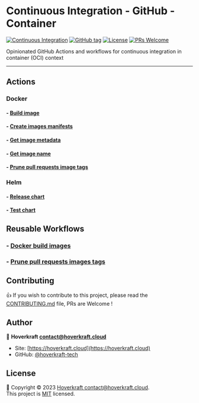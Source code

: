 # Continuous Integration - GitHub - Container

[![Continuous Integration](https://github.com/hoverkraft-tech/ci-github-container/actions/workflows/__main-ci.yml/badge.svg)](https://github.com/hoverkraft-tech/ci-github-container/actions/workflows/__main-ci.yml)
[![GitHub tag](https://img.shields.io/github/tag/hoverkraft-tech/ci-github-container?include_prereleases=&sort=semver&color=blue)](https://github.com/hoverkraft-tech/ci-github-container/releases/)
[![License](https://img.shields.io/badge/License-MIT-blue)](#license)
[![PRs Welcome](https://img.shields.io/badge/PRs-welcome-brightgreen.svg)](CONTRIBUTING.md)

Opinionated GitHub Actions and workflows for continuous integration in container (OCI) context

---

## Actions

### Docker

#### - [Build image](actions/docker/build-image/README.md)

#### - [Create images manifests](actions/docker/create-images-manifests/README.md)

#### - [Get image metadata](actions/docker/get-image-metadata/README.md)

#### - [Get image name](actions/docker/get-image-name/README.md)

#### - [Prune pull requests image tags](actions/docker/prune-pull-requests-image-tags/README.md)

### Helm

#### - [Release chart](actions/helm/release-chart/README.md)

#### - [Test chart](actions/helm/test-chart/README.md)

## Reusable Workflows

### - [Docker build images](.github/workflows/docker-build-images.md)

### - [Prune pull requests images tags](.github/workflows/prune-pull-requests-images-tags.md)

## Contributing

👍 If you wish to contribute to this project, please read the [CONTRIBUTING.md](CONTRIBUTING.md) file, PRs are Welcome !

## Author

🏢 **Hoverkraft <contact@hoverkraft.cloud>**

- Site: [https://hoverkraft.cloud](https://hoverkraft.cloud)
- GitHub: [@hoverkraft-tech](https://github.com/hoverkraft-tech)

## License

📝 Copyright © 2023 [Hoverkraft <contact@hoverkraft.cloud>](https://hoverkraft.cloud).<br />
This project is [MIT](LICENSE) licensed.
